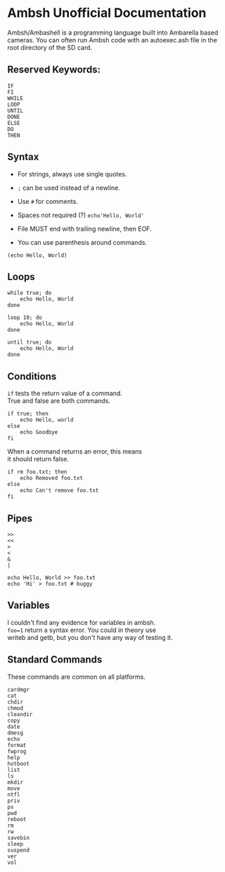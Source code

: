 # Ambsh Unofficial Documentation
Ambsh/Ambashell is a programming language built into Ambarella based  
cameras. You can often run Ambsh code with an autoexec.ash file in the  
root directory of the SD card.

## Reserved Keywords:
```
IF
FI
WHILE
LOOP
UNTIL
DONE
ELSE
DO
THEN
```

## Syntax
- For strings, always use single quotes.
- `;` can be used instead of a newline.
- Use `#` for comments.
- Spaces not required (?) `echo'Hello, World'`
- File MUST end with trailing newline, then EOF.

- You can use parenthesis around commands.
```
(echo Hello, World)
```

## Loops
```
while true; do
	echo Hello, World
done

loop 10; do
	echo Hello, World
done

until true; do
	echo Hello, World
done
```

## Conditions
`if` tests the return value of a command.  
True and false are both commands.
```
if true; then
	echo Hello, world
else
	echo Goodbye
fi
```
When a command returns an error, this means  
it should return false.
```
if rm foo.txt; then
	echo Removed foo.txt
else
	echo Can't remove foo.txt
fi
```

## Pipes
```
>>
<<
>
<
&
|
```

```
echo Hello, World >> foo.txt
echo 'Hi' > foo.txt # buggy
```

## Variables
I couldn't find any evidence for variables in ambsh.  
`foo=1` return a syntax error. You could in theory use  
writeb and getb, but you don't have any way of testing it.  

## Standard Commands
These commands are common on all platforms.
```
cardmgr
cat
chdir
chmod
cleandir
copy
date
dmesg
echo
format
fwprog
help
hotboot
list
ls
mkdir
move
ntfl
priv
ps
pwd
reboot
rm
rw
savebin
sleep
suspend
ver
vol
```
